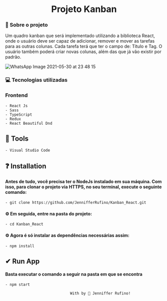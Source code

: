 <h1 align="center"> Projeto Kanban </h1>

<h3> 🚀 Sobre o projeto </h3>
<p> Um quadro kanban que será implementado utilizando a biblioteca React, onde o usuário deve ser capaz de adicionar, remover e mover as tarefas para as outras colunas. Cada tarefa terá que ter o campo de: Título e Tag. O usuário também poderá criar novas colunas, além das que já vão existir por padrão. </p>

![WhatsApp Image 2021-05-30 at 23 48 15](https://user-images.githubusercontent.com/44877004/120133092-e755fe00-c1a1-11eb-9ec1-12a94a89ef4b.jpeg)

<h3> 💻 Tecnologias utilizadas </h3>

### Frontend
    - React Js
    - Sass
    - TypeScript
    - Redux
    - React Beautiful Dnd

## 🔨 Tools
    - Visual Studio Code

## ❓ Installation
#### Antes de tudo, você precisa ter o NodeJs instalado em sua máquina. Com isso, para clonar o projeto via HTTPS, no seu terminal, execute o seguinte comando:
    - git clone https://github.com/JennifferRufino/Kanban_React.git

#### ⚙ Em seguida, entre na pasta do projeto:
    - cd Kanban_React

#### ⚙ Agora é só instalar as dependências necessárias assim:
    - npm install

## ✔ Run App
#### Basta executar o comando a seguir na pasta em que se encontra
    - npm start

                                 With by 🖤 Jenniffer Rufino!